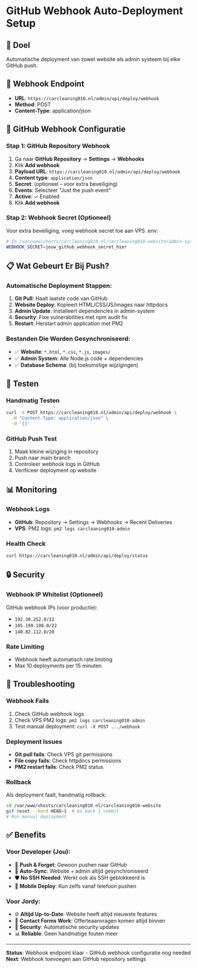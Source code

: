 # GitHub Webhook Auto-Deployment Setup

## 🎯 Doel
Automatische deployment van zowel website als admin systeem bij elke GitHub push.

## 🔧 Webhook Endpoint
- **URL**: `https://carcleaning010.nl/admin/api/deploy/webhook`
- **Method**: POST
- **Content-Type**: application/json

## 🚀 GitHub Webhook Configuratie

### Stap 1: GitHub Repository Webhook
1. Ga naar **GitHub Repository** → **Settings** → **Webhooks**
2. Klik **Add webhook**
3. **Payload URL**: `https://carcleaning010.nl/admin/api/deploy/webhook`
4. **Content type**: `application/json`
5. **Secret**: (optioneel - voor extra beveiliging)
6. **Events**: Selecteer "Just the push event"
7. **Active**: ✓ Enabled
8. Klik **Add webhook**

### Stap 2: Webhook Secret (Optioneel)
Voor extra beveiliging, voeg webhook secret toe aan VPS .env:
```bash
# In /var/www/vhosts/carcleaning010.nl/carcleaning010-website/admin-system/.env
WEBHOOK_SECRET=jouw_github_webhook_secret_hier
```

## 📋 Wat Gebeurt Er Bij Push?

### Automatische Deployment Stappen:
1. **Git Pull**: Haalt laatste code van GitHub
2. **Website Deploy**: Kopieert HTML/CSS/JS/images naar httpdocs
3. **Admin Update**: Installeert dependencies in admin-system
4. **Security**: Fixe vulnerabilities met npm audit fix
5. **Restart**: Herstart admin application met PM2

### Bestanden Die Worden Gesynchroniseerd:
- ✅ **Website**: `*.html`, `*.css`, `*.js`, `images/`
- ✅ **Admin System**: Alle Node.js code + dependencies
- ✅ **Database Schema**: (bij toekomstige wijzigingen)

## 🧪 Testen

### Handmatig Testen
```bash
curl -X POST https://carcleaning010.nl/admin/api/deploy/webhook \
  -H "Content-Type: application/json" \
  -d '{}'
```

### GitHub Push Test
1. Maak kleine wijziging in repository
2. Push naar main branch
3. Controleer webhook logs in GitHub
4. Verificeer deployment op website

## 📊 Monitoring

### Webhook Logs
- **GitHub**: Repository → Settings → Webhooks → Recent Deliveries
- **VPS**: PM2 logs: `pm2 logs carcleaning010-admin`

### Health Check
```bash
curl https://carcleaning010.nl/admin/api/deploy/status
```

## 🔒 Security

### Webhook IP Whitelist (Optioneel)
GitHub webhook IPs (voor productie):
- `192.30.252.0/22`
- `185.199.108.0/22`  
- `140.82.112.0/20`

### Rate Limiting
- Webhook heeft automatisch rate limiting
- Max 10 deployments per 15 minuten

## 🚨 Troubleshooting

### Webhook Fails
1. Check GitHub webhook logs
2. Check VPS PM2 logs: `pm2 logs carcleaning010-admin`
3. Test manual deployment: `curl -X POST .../webhook`

### Deployment Issues
- **Git pull fails**: Check VPS git permissions
- **File copy fails**: Check httpdocs permissions
- **PM2 restart fails**: Check PM2 status

### Rollback
Als deployment faalt, handmatig rollback:
```bash
cd /var/www/vhosts/carcleaning010.nl/carcleaning010-website
git reset --hard HEAD~1  # Go back 1 commit
# Run manual deployment
```

## ✅ Benefits

### Voor Developer (Jou):
- 🚀 **Push & Forget**: Gewoon pushen naar GitHub
- 🔄 **Auto-Sync**: Website + admin altijd gesynchroniseerd  
- 🛡️ **No SSH Needed**: Werkt ook als SSH geblokkeerd is
- 📱 **Mobile Deploy**: Kun zelfs vanaf telefoon pushen

### Voor Jordy:
- 🌐 **Altijd Up-to-Date**: Website heeft altijd nieuwste features
- 📧 **Contact Forms Work**: Offerteaanvragen komen altijd binnen
- 🔐 **Security**: Automatische security updates
- 📊 **Reliable**: Geen handmatige fouten meer

---

**Status**: Webhook endpoint klaar - GitHub webhook configuratie nog needed
**Next**: Webhook toevoegen aan GitHub repository settings